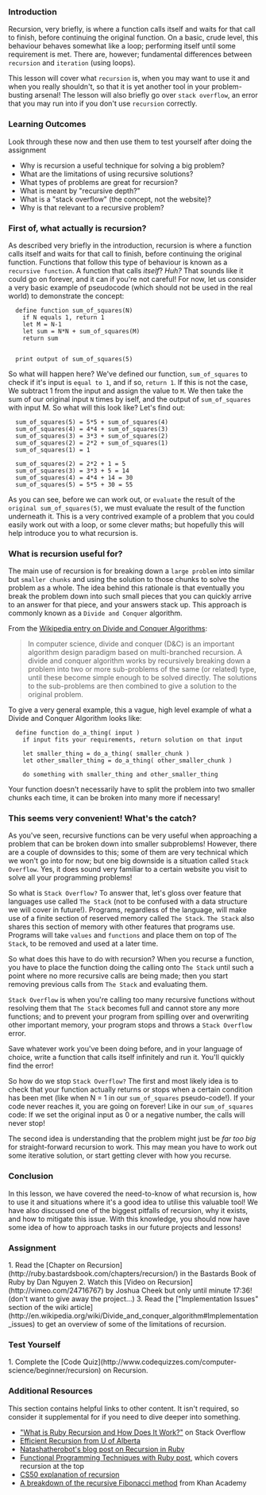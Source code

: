 ### Introduction

Recursion, very briefly, is where a function calls itself and waits for that call to finish, before continuing the original function. On a basic, crude level, this behaviour behaves somewhat like a loop; performing itself until some requirement is met. There are, however; fundamental differences between `recursion` and `iteration` (using loops). 

This lesson will cover what `recursion` is, when you may want to use it and when you really shouldn't, so that it is yet another tool in your problem-busting arsenal! The lesson will also briefly go over `stack overflow`, an error that you may run into if you don't use `recursion` correctly. 

### Learning Outcomes
Look through these now and then use them to test yourself after doing the assignment

* Why is recursion a useful technique for solving a big problem?
* What are the limitations of using recursive solutions?
* What types of problems are great for recursion?
* What is meant by "recursive depth?"
* What is a "stack overflow" (the concept, not the website)?
* Why is that relevant to a recursive problem?

### First of, what actually is recursion?

As described very briefly in the introduction, recursion is where a function calls itself and waits for that call to finish, before continuing the original function. Functions that follow this type of behaviour is known as a `recursive function`. A function that calls *itself*? *Huh?* That sounds like it could go on forever, and it can if you're not careful! For now, let us consider a very basic example of pseudocode (which should not be used in the real world) to demonstrate the concept:

```
  define function sum_of_squares(N)
    if N equals 1, return 1
    let M = N-1
    let sum = N*N + sum_of_squares(M)
    return sum


  print output of sum_of_squares(5)
```

So what will happen here? We've defined our function, `sum_of_squares` to check if it's input is `equal to 1`, and if so, `return 1`. If this is not the case, We subtract 1 from the input and assign the value to `M`. We then take the sum of our original input `N` times by iself, and the output of `sum_of_squares` with input M. So what will this look like? Let's find out:

```
  sum_of_squares(5) = 5*5 + sum_of_squares(4)
  sum_of_squares(4) = 4*4 + sum_of_squares(3)
  sum_of_squares(3) = 3*3 + sum_of_squares(2)
  sum_of_squares(2) = 2*2 + sum_of_squares(1)
  sum_of_squares(1) = 1
  
  sum_of_squares(2) = 2*2 + 1 = 5
  sum_of_squares(3) = 3*3 + 5 = 14
  sum_of_squares(4) = 4*4 + 14 = 30
  sum_of_squares(5) = 5*5 + 30 = 55
```

As you can see, before we can work out, or `evaluate` the result of the `original sum_of_squares(5)`, we must evaluate the result of the function underneath it. This is a very contrived example of a problem that you could easily work out with a loop, or some clever maths; but hopefully this will help introduce you to what recursion is.

### What is recursion useful for?

The main use of recursion is for breaking down a `large problem` into similar but `smaller chunks` and using the solution to those chunks to solve the problem as a whole. The idea behind this rationale is that eventually you break the problem down into such small pieces that you can quickly arrive to an answer for that piece, and your answers stack up. This approach is commonly known as a `Divide and Conquer` algorithm. 

From the [Wikipedia entry on Divide and Conquer Algorithms](http://en.wikipedia.org/wiki/Divide_and_conquer_algorithm):

> In computer science, divide and conquer (D&C) is an important algorithm design paradigm based on multi-branched recursion. A divide and conquer algorithm works by recursively breaking down a problem into two or more sub-problems of the same (or related) type, until these become simple enough to be solved directly. The solutions to the sub-problems are then combined to give a solution to the original problem.

To give a very general example, this a vague, high level example of what a Divide and Conquer Algorithm looks like:

```
  define function do_a_thing( input )
    if input fits your requirements, return solution on that input

    let smaller_thing = do_a_thing( smaller_chunk )
    let other_smaller_thing = do_a_thing( other_smaller_chunk )

    do something with smaller_thing and other_smaller_thing
```

Your function doesn't necessarily have to split the problem into two smaller chunks each time, it can be broken into many more if necessary!

### This seems very convenient! What's the catch?

As you've seen, recursive functions can be very useful when approaching a problem that can be broken down into smaller subproblems! However, there are a couple of downsides to this; some of them are very technical which we won't go into for now; but one big downside is a situation called `Stack Overflow`. Yes, it does sound very familiar to a certain website you visit to solve all your programming problems!

So what is `Stack Overflow?` To answer that, let's gloss over feature that languages use called `The Stack` (not to be confused with a data structure we will cover in future!). Programs, regardless of the language, will make use of a finite section of reserved memory called `The Stack`. `The Stack` also shares this section of memory with other features that programs use. Programs will take `values` and `functions` and place them on top of `The Stack`, to be removed and used at a later time.

So what does this have to do with recursion? When you recurse a function, you have to place the function doing the calling onto `The Stack` until such a point where no more recursive calls are being made; then you start removing previous calls from `The Stack` and evaluating them.

`Stack Overflow` is when you're calling too many recursive functions without resolving them that `The Stack` becomes full and cannot store any more functions; and to prevent your program from spilling over and overwriting other important memory, your program stops and throws a `Stack Overflow` error.

Save whatever work you've been doing before, and in your language of choice, write a function that calls itself infinitely and run it. You'll quickly find the error!

So how do we stop `Stack Overflow?` The first and most likely idea is to check that your function actually returns or stops when a certain condition has been met (like when N = 1 in our `sum_of_squares` pseudo-code!). If your code never reaches it, you are going on forever! Like in our `sum_of_squares` code: If we set the original input as 0 or a negative number, the calls will never stop!

The second idea is understanding that the problem might just be *far too big* for straight-forward recursion to work. This may mean you have to work out some iterative solution, or start getting clever with how you recurse.

### Conclusion

In this lesson, we have covered the need-to-know of what recursion is, how to use it and situations where it's a good idea to utilise this valuable tool! We have also discussed one of the biggest pitfalls of recursion, why it exists, and how to mitigate this issue. With this knowledge, you should now have some idea of how to approach tasks in our future projects and lessons!


### Assignment

<div class="lesson-content__panel" markdown="1">
  1. Read the [Chapter on Recursion](http://ruby.bastardsbook.com/chapters/recursion/) in the Bastards Book of Ruby by Dan Nguyen
  2. Watch this [Video on Recursion](http://vimeo.com/24716767) by Joshua Cheek but only until minute 17:36!  (don't want to give away the project...)
  3. Read the ["Implementation Issues" section of the wiki article](http://en.wikipedia.org/wiki/Divide_and_conquer_algorithm#Implementation_issues) to get an overview of some of the limitations of recursion.
</div>

### Test Yourself

<div class="lesson-content__panel" markdown="1">
  1. Complete the [Code Quiz](http://www.codequizzes.com/computer-science/beginner/recursion) on Recursion.
</div>

### Additional Resources
This section contains helpful links to other content. It isn't required, so consider it supplemental for if you need to dive deeper into something.


* ["What is Ruby Recursion and How Does It Work?"](http://stackoverflow.com/questions/6418017/what-is-ruby-recursion-and-how-does-it-work) on Stack Overflow
* [Efficient Recursion from U of Alberta](http://webdocs.cs.ualberta.ca/~holte/T26/efficient-rec.html)
* [Natashatherobot's blog post on Recursion in Ruby](http://natashatherobot.com/recursion-factorials-fibonacci-ruby/)
* [Functional Programming Techniques with Ruby post](http://www.sitepoint.com/functional-programming-techniques-with-ruby-part-iii/), which covers recursion at the top
* [CS50 explanation of recursion](https://www.youtube.com/watch?v=mz6tAJMVmfM)
* [A breakdown of the recursive Fibonacci method](https://youtu.be/zg-ddPbzcKM) from Khan Academy
